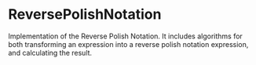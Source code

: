 # ReversePolishNotation
Implementation of the Reverse Polish Notation. It includes algorithms for both transforming an expression into a reverse polish notation expression, and calculating the result.
